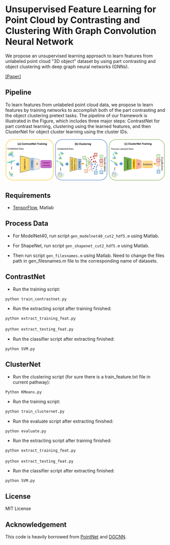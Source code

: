 # Unsupervised Feature Learning for Point Cloud by Contrasting and Clustering With Graph Convolution Neural Network
We propose an unsupervised learning approach to learn features from unlabeled point cloud "3D object" dataset by using part contrasting and object clustering with deep graph neural networks (GNNs).

 [[Paper]](https://arxiv.org/abs/1904.12359)  

## Pipeline
To learn features from unlabeled point cloud data, we propose to learn features by training networks to accomplish both of the part contrasting and the object clustering pretext tasks. The pipeline of our framework is illustrated in the Figure, which includes three major steps: ContrastNet for part contrast learning, clustering using the learned features, and then ClusterNet for object cluster learning using the cluster IDs. 

<img src='./misc/pipeline.jpg' width=800>  

## Requirements
* [TensorFlow](https://www.tensorflow.org/), Matlab



## Process Data

- For ModelNet40,  run script `gen_modelnet40_cut2_hdf5.m` using Matlab.

- For ShapeNet,  run script `gen_shapenet_cut2_hdf5.m`  using Matlab.
- Then run script `gen_filesnames.m`  using Matlab. Need to change the files path in gen_filesnames.m  file to the corresponding name of datasets.

## ContrastNet
* Run the training script:
``` bash
python train_contrastnet.py
```
* Run the extracting script after training finished:
``` bash
python extract_training_feat.py

python extract_testing_feat.py
```

- Run the classifier script after extracting finished:

```
python SVM.py
```

## ClusterNet

- Run the clustering script (for sure there is a train_feature.txt file in current pathway):

```
Python KMeans.py
```

- Run the training script:

```bash
python train_clusternet.py
```

- Run the evaluate script after extracting finished:

```
python evaluate.py
```

- Run the extracting script after training finished:

```bash
python extract_training_feat.py

python extract_testing_feat.py
```

- Run the classifier script after extracting finished:

```
python SVM.py
```

## License

MIT License

## Acknowledgement
This code is heavily borrowed from [PointNet](https://github.com/charlesq34/pointnet) and [DGCNN](<https://github.com/WangYueFt/dgcnn>).
